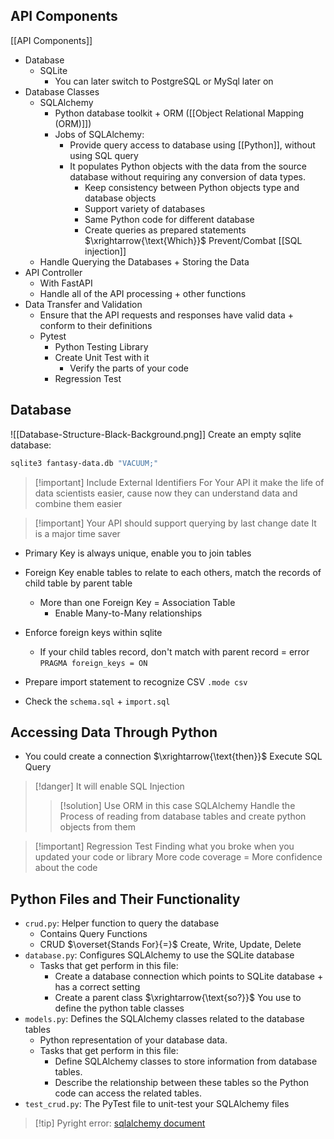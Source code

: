 ## API Components
[[API Components]]
* Database
	* SQLite
		* You can later switch to PostgreSQL or MySql later on
* Database Classes
	* SQLAlchemy
		* Python database toolkit + ORM ([[Object Relational Mapping (ORM)]])
		* Jobs of SQLAlchemy:
			* Provide query access to database using [[Python]], without using SQL query
			* It populates Python objects with the data from the source database without requiring any conversion of data types. 
				* Keep consistency between Python objects type and database objects
				* Support variety of databases
				* Same Python code for different database
				* Create queries as prepared statements $\xrightarrow{\text{Which}}$ Prevent/Combat [[SQL injection]]
	* Handle Querying the Databases + Storing the Data
* API Controller
	* With FastAPI
	* Handle all of the API processing + other functions
* Data Transfer and Validation
	* Ensure that the API requests and responses have valid data + conform to their definitions
	* Pytest
		* Python Testing Library
		* Create Unit Test with it
			* Verify the parts of your code
		* Regression Test

## Database
![[Database-Structure-Black-Background.png]]
Create an empty sqlite database:
```bash
sqlite3 fantasy-data.db "VACUUM;"
```

> [!important] Include External Identifiers For Your API
> it make the life of data scientists easier, cause now they can understand data and combine them easier

> [!important] Your API should support querying by last change date
> It is a major time saver

* Primary Key is always unique, enable you to join tables
* Foreign Key enable tables to relate to each others, match the records of child table by parent table
	* More than one Foreign Key = Association Table
		* Enable Many-to-Many relationships 

* Enforce foreign keys within sqlite
	* If your child tables record, don't match with parent record = error
	  `PRAGMA foreign_keys = ON`
* Prepare import statement to recognize CSV
  `.mode csv`
* Check the `schema.sql` + `import.sql`

## Accessing Data Through Python
* You could create a connection $\xrightarrow{\text{then}}$ Execute SQL Query
> [!danger] It will enable SQL Injection
> > [!solution] Use ORM in this case SQLAlchemy
> > Handle the Process of reading from database tables and create python objects from them 

> [!important] Regression Test
> Finding what you broke when you updated your code or library
> More code coverage = More confidence about the code

## Python Files and Their Functionality
* `crud.py`: Helper function to query the database
	* Contains Query Functions
	* CRUD $\overset{Stands For}{=}$ Create, Write, Update, Delete
* `database.py`: Configures SQLAlchemy to use the SQLite database
	* Tasks that get perform in this file:
		* Create a database connection which points to SQLite database + has a correct setting
		* Create a parent class $\xrightarrow{\text{so?}}$ You use to define the python table classes
* `models.py`: Defines the SQLAlchemy classes related to the database tables 
	* Python representation of your database data.
	* Tasks that get perform in this file:
		* Define SQLAlchemy classes to store information from database tables.
		* Describe the relationship between these tables so the Python code can access the related tables.
* `test_crud.py`: The PyTest file to unit-test your SQLAlchemy files

> [!tip] Pyright error: [sqlalchemy document](https://docs.sqlalchemy.org/en/20/changelog/whatsnew_20.html#migrating-an-existing-mapping)